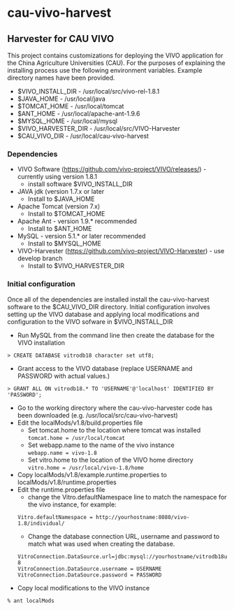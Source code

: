 # cau-vivo-harvest
## Harvester for CAU VIVO

This project contains customizations for deploying the VIVO application for the China Agriculture Universities (CAU). For the
purposes of explaining the installing process use the following environment variables.  Example directory names have been provided.

* $VIVO_INSTALL_DIR  - /usr/local/src/vivo-rel-1.8.1
* $JAVA_HOME - /usr/local/java
* $TOMCAT_HOME - /usr/local/tomcat
* $ANT_HOME - /usr/local/apache-ant-1.9.6
* $MYSQL_HOME - /usr/local/mysql
* $VIVO_HARVESTER_DIR - /usr/local/src/VIVO-Harvester
* $CAU_VIVO_DIR - /usr/local/cau-vivo-harvest


### Dependencies

* VIVO Software (https://github.com/vivo-project/VIVO/releases/) - currently using version 1.8.1
  * install software $VIVO_INSTALL_DIR
* JAVA jdk (version 1.7.x or later
  * Install to $JAVA_HOME
* Apache Tomcat (version 7.x)
  * Install to $TOMCAT_HOME
* Apache Ant - version 1.9.* recommended
  * Install to $ANT_HOME
* MySQL - version 5.1.* or later recommended
  * Install to $MYSQL_HOME
* VIVO-Harvester (https://github.com/vivo-project/VIVO-Harvester) - use develop branch
  * Install to $VIVO_HARVESTER_DIR

### Initial configuration

Once all of the dependencies are installed install the cau-vivo-harvest software to the $CAU_VIVO_DIR directory. Initial configuration
involves setting up the VIVO database and applying local modifications and configuration to the VIVO sofware in $VIVO_INSTALL_DIR


* Run MySQL from the command line then create the database for the VIVO installation
 
 ```
 > CREATE DATABASE vitrodb18 character set utf8;
  ``` 
* Grant access to the VIVO database (replace USERNAME and PASSWORD with actual values.)
 ```
 > GRANT ALL ON vitrodb18.* TO 'USERNAME'@'localhost' IDENTIFIED BY 'PASSWORD';
```

* Go to the working directory where the cau-vivo-harvester code has been downloaded (e.g. /usr/local/src/cau-vivo-harvest)
* Edit the localMods/v1.8/build.properties file
  * Set tomcat.home to the location where tomcat was installed  
  ``` tomcat.home = /usr/local/tomcat ```
  * Set webapp.name to the name of the vivo instance  
  ``` webapp.name = vivo-1.8 ```
  * Set vitro.home to the location of the VIVO home directory   
  ``` vitro.home = /usr/local/vivo-1.8/home ```
* Copy localMods/v1.8/example.runtime.properties to localMods/v1.8/runtime.properties
* Edit the runtime.properties file
  * change the Vitro.defaultNamespace line to match the namespace for the vivo instance, for example:
  ```
  Vitro.defaultNamespace = http://yourhostname:8080/vivo-1.8/individual/
  ```
  * Change the database connection URL, username and password to match what was used when creating the database.
  ```
  VitroConnection.DataSource.url=jdbc:mysql://yourhostname/vitrodb18useUnicode=true&characterEncoding=utf-8
  VitroConnection.DataSource.username = USERNAME  
  VitroConnection.DataSource.password = PASSWORD  
  ```
* Copy local modifications to the VIVO instance 
```
% ant localMods
```

